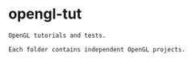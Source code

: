 opengl-tut
=======================

	OpenGL tutorials and tests.

	Each folder contains independent OpenGL projects.
